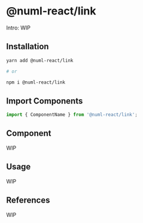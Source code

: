 # @numl-react/link

Intro: WIP

## Installation

```sh
yarn add @numl-react/link

# or

npm i @numl-react/link
```

## Import Components

```jsx
import { ComponentName } from '@numl-react/link';
```

## Component

WIP

## Usage

WIP

## References

WIP
